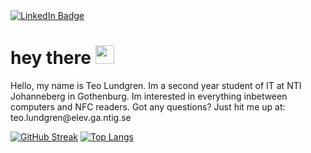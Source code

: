 <div id="badges">
  <a href="https://www.linkedin.com/in/teo-lundgren-886615255/">
    <img src="https://img.shields.io/badge/LinkedIn-blue?style=for-the-badge&logo=linkedin&logoColor=white" alt="LinkedIn Badge"/>
  </a>

</div>
<img src="https://komarev.com/ghpvc/?TeoLundgren&style=flat-square&color=blue" alt=""/>
<h1>
  hey there
  <img src="https://media.giphy.com/media/hvRJCLFzcasrR4ia7z/giphy.gif" width="30px"/>
</h1>
Hello, my name is Teo Lundgren. Im a second year student of IT at NTI Johanneberg in Gothenburg. Im interested in everything inbetween computers and NFC readers. Got any questions? Just hit me up at: teo.lundgren@elev.ga.ntig.se

[![GitHub Streak](http://github-readme-streak-stats.herokuapp.com?user=TeoLundgren&theme=dark)](https://git.io/streak-stats)
[![Top Langs](https://github-readme-stats.vercel.app/api/top-langs/?username=TeoLundgren&layout=compact&theme=dark&count_private=true)](https://github.com/anuraghazra/github-readme-stats)
<!---
TeoLundgen/TeoLundgen is a ✨ special ✨ repository because its `README.md` (this file) appears on your GitHub profile.
You can click the Preview link to take a look at your changes.
--->
